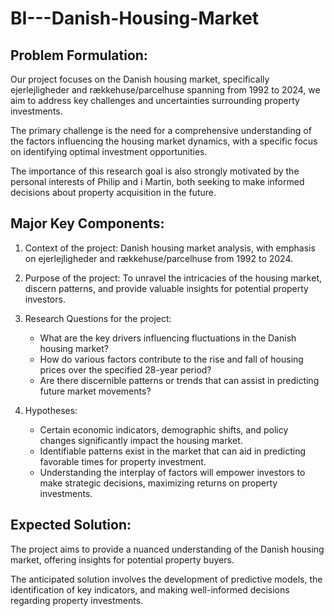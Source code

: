 # BI---Danish-Housing-Market

## Problem Formulation:

Our project focuses on the Danish housing market, specifically ejerlejligheder and rækkehuse/parcelhuse spanning from 1992 to 2024, we aim to address key challenges and uncertainties surrounding property investments. 

The primary challenge is the need for a comprehensive understanding of the factors influencing the housing market dynamics, with a specific focus on identifying optimal investment opportunities. 

The importance of this research goal is also strongly motivated by the personal interests of Philip and i Martin, both seeking to make informed decisions about property acquisition in the future.

## Major Key Components:

1. Context of the project: Danish housing market analysis, with emphasis on ejerlejligheder and rækkehuse/parcelhuse from 1992 to 2024.

2. Purpose of the project: To unravel the intricacies of the housing market, discern patterns, and provide valuable insights for potential property investors.

3. Research Questions for the project:
   - What are the key drivers influencing fluctuations in the Danish housing market?
   - How do various factors contribute to the rise and fall of housing prices over the specified 28-year period?
   - Are there discernible patterns or trends that can assist in predicting future market movements?

4. Hypotheses:
   - Certain economic indicators, demographic shifts, and policy changes significantly impact the housing market.
   - Identifiable patterns exist in the market that can aid in predicting favorable times for property investment.
   - Understanding the interplay of factors will empower investors to make strategic decisions, maximizing returns on property investments.

## Expected Solution:

The project aims to provide a nuanced understanding of the Danish housing market, offering insights for potential property buyers. 

The anticipated solution involves the development of predictive models, the identification of key indicators, and making well-informed decisions regarding property investments.
